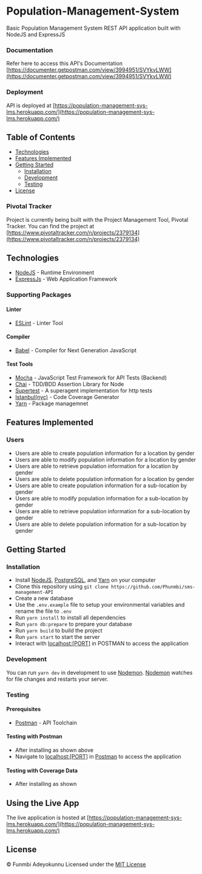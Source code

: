# Population-Management-System
Basic Population Management System REST API application built with NodeJS and ExpressJS

### Documentation
Refer here to access this API's Documentation [https://documenter.getpostman.com/view/3994951/SVYkvLWW](https://documenter.getpostman.com/view/3994951/SVYkvLWW)

### Deployment
API is deployed at [https://population-management-sys-lms.herokuapp.com/](https://population-management-sys-lms.herokuapp.com/)

## Table of Contents
* [Technologies](#technologies)
* [Features Implemented](#features-implemented)
* [Getting Started](#getting-started)
  * [Installation](#installation)
  * [Development](#development)
  * [Testing](#testing)
* [License](#license)
### Pivotal Tracker
Project is currently being built with the Project Management Tool, Pivotal Tracker.
You can find the project at [https://www.pivotaltracker.com/n/projects/2379134](https://www.pivotaltracker.com/n/projects/2379134)
## Technologies
* [NodeJS](https://nodejs.org/) - Runtime Environment
* [ExpressJs](https://expressjs.com/) - Web Application Framework
### Supporting Packages
#### Linter
* [ESLint](https://eslint.org/) - Linter Tool
#### Compiler
* [Babel](https://eslint.org/) - Compiler for Next Generation JavaScript
#### Test Tools
* [Mocha](https://mochajs.org/) - JavaScript Test Framework for API Tests (Backend)
* [Chai](http://chaijs.com/) - TDD/BDD Assertion Library for Node
* [Supertest](https://www.npmjs.com/package/supertest) - A superagent implementation for http tests
* [Istanbul(nyc)](https://istanbul.js.org/) - Code Coverage Generator
* [Yarn](https://yarnpkg.org/) - Package managemnet
## Features Implemented
### Users
* Users are able to create population information for a location by gender
* Users are able to modify population information for a location by gender
* Users are able to retrieve population information for a location by gender
* Users are able to delete population information for a location by gender
* Users are able to create population information for a sub-location by gender
* Users are able to modify population information for a sub-location by gender
* Users are able to retrieve population information for a sub-location by gender
* Users are able to delete population information for a sub-location by gender
## Getting Started
### Installation
* Install [NodeJS](https://nodejs.org/), [PostgreSQL](https://www.postgresql.org/), and [Yarn](https://www.yarnpkg.org/) on your computer
* Clone this repository using `git clone https://github.com/Phunmbi/sms-management-API`
* Create a new database
* Use the `.env.example` file to setup your environmental variables and rename the file to `.env`
* Run `yarn install` to install all dependencies
* Run `yarn db:prepare` to prepare your database
* Run `yarn build` to build the project
* Run `yarn start` to start the server
* Interact with [localhost:[PORT]](http://localhost:[PORT]/) in POSTMAN to access the application
### Development
You can run `yarn dev` in development to use [Nodemon](https://nodemon.io/).
[Nodemon](https://nodemon.io/) watches for file changes and restarts your server.
### Testing
#### Prerequisites
* [Postman](https://getpostman.com/) - API Toolchain
#### Testing with Postman
* After installing as shown above
* Navigate to [localhost:[PORT]](http://localhost:[PORT]/) in [Postman](https://getpostman.com/) to access the application
#### Testing with Coverage Data
* After installing as shown
## Using the Live App
The live application is hosted at [https://population-management-sys-lms.herokuapp.com/](https://population-management-sys-lms.herokuapp.com/)
## License
&copy; Funmbi Adeyokunnu
Licensed under the [MIT License](https://github.com/Phunmbi/Population-Management-System/blob/master/LICENSE)
